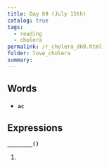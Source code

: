 ```yaml
---
title: Day 69 (July 15th)
catalog: true
tags: 
  - reading
  - cholera
permalink: /r_cholera_d69.html
folder: love_cholera
summary: 
---
```


## Words

-   <b data-toggle="tooltip" data-original-title="{{site.data.glossary.ac}}">`ac`</b>



## Expressions

<b data-toggle="tooltip" data-original-title="{{site.data.answers.69_a}}">`________()`</b>

1.  